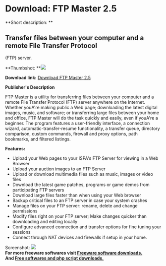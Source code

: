# Download: FTP Master 2.5

**Short description: **

## Transfer files between your computer and a remote File Transfer Protocol
(FTP) server.

  
**Thumbshot: **![](http://www.freewarefiles.com/screenshot/ftpmaster_md.gif)   
  
**Download link:** [Download FTP Master 2.5](http://freesoftwares.boysofts.com/FTP-Master_program_17756.html)  
  

**Publisher's Description**  
  

FTP Master is a utility for transferring files between your computer and a
remote File Transfer Protocol (FTP) server anywhere on the Internet. Whether
youA're making public a Web page; downloading the latest digital images,
music, and software; or transferring large files between your home and office,
FTP Master will do the task quickly and easily, even if youA're a beginner.
The program features a user-friendly interface, a connection wizard,
automatic-transfer-resume functionality, a transfer queue, directory
comparison, custom commands, firewall and proxy options, path bookmarks, and
filtered listings.

**Features:**

  * Upload your Web pages to your ISPA's FTP Server for viewing in a Web Browser 
  * Upload your auction images to an FTP Server 
  * Upload or download multimedia files such as music, images or video files 
  * Download the latest game patches, programs or game demos from participating FTP servers 
  * Download large files faster than when using your Web browser 
  * Backup critical files to an FTP server in case your system crashes 
  * Manage files on your FTP server: rename, delete and change permissions 
  * Modify files right on your FTP server; Make changes quicker than downloading and editing locally 
  * Configure advanced connection and transfer options for fine tuning your sessions 
  * Connect through NAT devices and firewalls if setup in your home. 

  
  
Screenshot: ![](http://www.freewarefiles.com/screenshot/ftpmaster.gif)  
**For more freeware softwares visit [Freeware software downloads.](http://freesoftwares.boysofts.com/)**   
**And [Free softwares and php script downloads.](http://www.boysofts.com/)**


